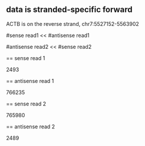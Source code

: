
## data is stranded-specific forward

ACTB is on the reverse strand, chr7:5527152-5563902

#sense read1 << #antisense read1

#antisense read2 << #sense read2

== sense read 1

2493

== antisense read 1

766235

== sense read 2

765980

== antisense read 2

2489
